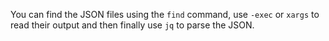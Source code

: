 You can find the JSON files using the `find` command, use `-exec` or `xargs` to read their output and then finally use `jq` to parse the JSON.
